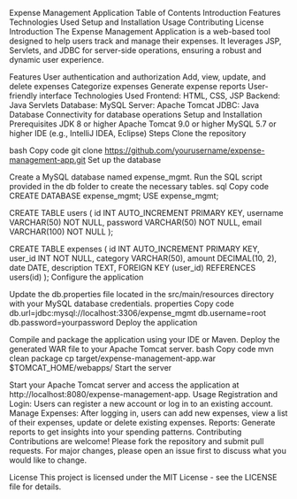 Expense Management Application
Table of Contents
Introduction
Features
Technologies Used
Setup and Installation
Usage
Contributing
License
Introduction
The Expense Management Application is a web-based tool designed to help users track and manage their expenses. It leverages JSP, Servlets, and JDBC for server-side operations, ensuring a robust and dynamic user experience.

Features
User authentication and authorization
Add, view, update, and delete expenses
Categorize expenses
Generate expense reports
User-friendly interface
Technologies Used
Frontend: HTML, CSS, JSP
Backend: Java Servlets
Database: MySQL
Server: Apache Tomcat
JDBC: Java Database Connectivity for database operations
Setup and Installation
Prerequisites
JDK 8 or higher
Apache Tomcat 9.0 or higher
MySQL 5.7 or higher
IDE (e.g., IntelliJ IDEA, Eclipse)
Steps
Clone the repository

bash
Copy code
git clone https://github.com/yourusername/expense-management-app.git
Set up the database

Create a MySQL database named expense_mgmt.
Run the SQL script provided in the db folder to create the necessary tables.
sql
Copy code
CREATE DATABASE expense_mgmt;
USE expense_mgmt;

CREATE TABLE users (
    id INT AUTO_INCREMENT PRIMARY KEY,
    username VARCHAR(50) NOT NULL,
    password VARCHAR(50) NOT NULL,
    email VARCHAR(100) NOT NULL
);

CREATE TABLE expenses (
    id INT AUTO_INCREMENT PRIMARY KEY,
    user_id INT NOT NULL,
    category VARCHAR(50),
    amount DECIMAL(10, 2),
    date DATE,
    description TEXT,
    FOREIGN KEY (user_id) REFERENCES users(id)
);
Configure the application

Update the db.properties file located in the src/main/resources directory with your MySQL database credentials.
properties
Copy code
db.url=jdbc:mysql://localhost:3306/expense_mgmt
db.username=root
db.password=yourpassword
Deploy the application

Compile and package the application using your IDE or Maven.
Deploy the generated WAR file to your Apache Tomcat server.
bash
Copy code
mvn clean package
cp target/expense-management-app.war $TOMCAT_HOME/webapps/
Start the server

Start your Apache Tomcat server and access the application at http://localhost:8080/expense-management-app.
Usage
Registration and Login: Users can register a new account or log in to an existing account.
Manage Expenses: After logging in, users can add new expenses, view a list of their expenses, update or delete existing expenses.
Reports: Generate reports to get insights into your spending patterns.
Contributing
Contributions are welcome! Please fork the repository and submit pull requests. For major changes, please open an issue first to discuss what you would like to change.

License
This project is licensed under the MIT License - see the LICENSE file for details.
